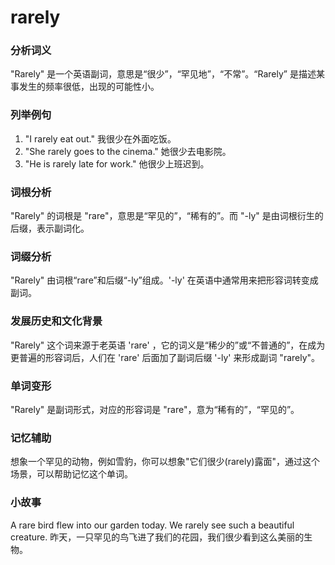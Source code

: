 # rarely

### 分析词义

  

"Rarely" 是一个英语副词，意思是“很少”，“罕见地”，“不常”。“Rarely” 是描述某事发生的频率很低，出现的可能性小。

  

### 列举例句

  

1.  "I rarely eat out." 我很少在外面吃饭。
2.  "She rarely goes to the cinema." 她很少去电影院。
3.  "He is rarely late for work." 他很少上班迟到。

  

### 词根分析

  

"Rarely" 的词根是 "rare"，意思是“罕见的”，“稀有的”。而 "-ly" 是由词根衍生的后缀，表示副词化。

  

### 词缀分析

  

"Rarely" 由词根“rare”和后缀“-ly”组成。'-ly' 在英语中通常用来把形容词转变成副词。

  

### 发展历史和文化背景

  

"Rarely" 这个词来源于老英语 'rare' ，它的词义是“稀少的”或“不普通的”，在成为更普遍的形容词后，人们在 'rare' 后面加了副词后缀 '-ly' 来形成副词 "rarely"。

  

### 单词变形

  

"Rarely" 是副词形式，对应的形容词是 "rare"，意为“稀有的”，“罕见的”。

  

### 记忆辅助

  

想象一个罕见的动物，例如雪豹，你可以想象"它们很少(rarely)露面"，通过这个场景，可以帮助记忆这个单词。

  

### 小故事

  

A rare bird flew into our garden today. We rarely see such a beautiful creature. 昨天，一只罕见的鸟飞进了我们的花园，我们很少看到这么美丽的生物。
